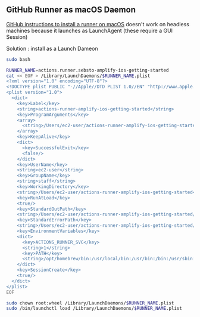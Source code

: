 ## GitHub Runner as macOS Daemon 

[GitHub instructions to install a runner on macOS](https://docs.github.com/en/actions/hosting-your-own-runners/configuring-the-self-hosted-runner-application-as-a-service) doesn't work on headless machines because it launches as LaunchAgent (these require a GUI Session)

Solution : install as a Launch Dameon

```sh
sudo bash 

RUNNER_NAME=actions.runner.sebsto-amplify-ios-getting-started
cat << EOF > /Library/LaunchDaemons/$RUNNER_NAME.plist
<?xml version="1.0" encoding="UTF-8"?>
<!DOCTYPE plist PUBLIC "-//Apple//DTD PLIST 1.0//EN" "http://www.apple.com/DTDs/PropertyList-1.0.dtd">
<plist version="1.0">
  <dict>
    <key>Label</key>
    <string>actions-runner-amplify-ios-getting-started</string>
    <key>ProgramArguments</key>
    <array>
      <string>/Users/ec2-user/actions-runner-amplify-ios-getting-started/run.sh</string>
    </array>
    <key>KeepAlive</key>
    <dict>
      <key>SuccessfulExit</key>
      <false/>
    </dict> 
    <key>UserName</key>
    <string>ec2-user</string>
    <key>GroupName</key>
    <string>staff</string>  
    <key>WorkingDirectory</key>
    <string>/Users/ec2-user/actions-runner-amplify-ios-getting-started</string>
    <key>RunAtLoad</key>
    <true/>    
    <key>StandardOutPath</key>
    <string>/Users/ec2-user/actions-runner-amplify-ios-getting-started/stdout.log</string>
    <key>StandardErrorPath</key>
    <string>/Users/ec2-user/actions-runner-amplify-ios-getting-started/stderr.log</string>
    <key>EnvironmentVariables</key>
    <dict> 
      <key>ACTIONS_RUNNER_SVC</key>
      <string>1</string>
      <key>PATH</key>
      <string>/opt/homebrew/bin:/usr/local/bin:/usr/bin:/bin:/usr/sbin:/sbin</string>
    </dict>
    <key>SessionCreate</key>
    <true/>
  </dict>
</plist>
EOF

sudo chown root:wheel /Library/LaunchDaemons/$RUNNER_NAME.plist 
sudo /bin/launchctl load /Library/LaunchDaemons/$RUNNER_NAME.plist
```
